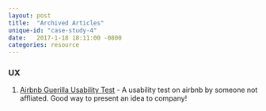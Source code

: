 ```yaml
---
layout: post
title:  "Archived Articles"
unique-id: "case-study-4"
date:   2017-1-18 18:11:00 -0800
categories: resource
---
```


### UX

1. [Airbnb Guerilla Usability Test](https://medium.com/interactive-mind/airbnb-guerilla-usability-testing-548b4676d06c#.qwoj12trg) - A usability test on airbnb by someone not affliated. Good way to present an idea to company!
